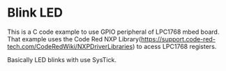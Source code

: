 Blink LED
==========

This is a C code example to use GPIO peripheral of LPC1768 mbed board. That example uses the Code Red NXP Library(https://support.code-red-tech.com/CodeRedWiki/NXPDriverLibraries) to acess LPC1768 registers.

Basically LED blinks with use SysTick.
